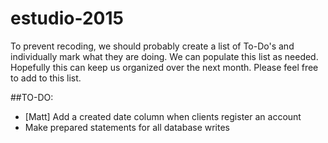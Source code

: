 # estudio-2015
To prevent recoding, we should probably create a list of To-Do's and individually mark what they are doing.  We can populate this list as needed.  Hopefully this can keep us organized over the next month.  Please feel free to add to this list. 

##TO-DO:
* [Matt] Add a created date column when clients register an account
* Make prepared statements for all database writes
